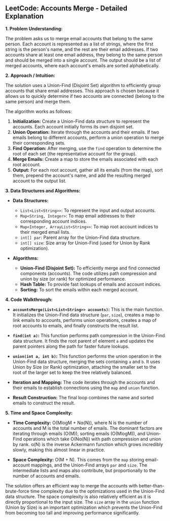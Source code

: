 ## LeetCode: Accounts Merge - Detailed Explanation

**1. Problem Understanding:**

The problem asks us to merge email accounts that belong to the same person.  Each account is represented as a list of strings, where the first string is the person's name, and the rest are their email addresses. If two accounts share at least one email address, they belong to the same person and should be merged into a single account. The output should be a list of merged accounts, where each account's emails are sorted alphabetically.


**2. Approach / Intuition:**

The solution uses a Union-Find (Disjoint Set) algorithm to efficiently group accounts that share email addresses.  This approach is chosen because it allows us to quickly determine if two accounts are connected (belong to the same person) and merge them.

The algorithm works as follows:

1. **Initialization:** Create a Union-Find data structure to represent the accounts. Each account initially forms its own disjoint set.
2. **Union Operation:** Iterate through the accounts and their emails.  If two emails belong to different accounts, perform a union operation to merge their corresponding sets.
3. **Find Operation:** After merging, use the `find` operation to determine the root of each set (the representative account for the group).
4. **Merge Emails:** Create a map to store the emails associated with each root account.
5. **Output:** For each root account, gather all its emails (from the map), sort them, prepend the account's name, and add the resulting merged account to the output list.


**3. Data Structures and Algorithms:**

* **Data Structures:**
    * `List<List<String>>`: To represent the input and output accounts.
    * `Map<String, Integer>`: To map email addresses to their corresponding account indices.
    * `Map<Integer, ArrayList<String>>`: To map root account indices to their merged email lists.
    * `int[] par`: Parent array for the Union-Find data structure.
    * `int[] size`: Size array for Union-Find (used for Union by Rank optimization).

* **Algorithms:**
    * **Union-Find (Disjoint Set):** To efficiently merge and find connected components (accounts).  The code utilizes path compression and union by size (or rank) for optimized performance.
    * **Hash Table:** To provide fast lookups of emails and account indices.
    * **Sorting:** To sort the emails within each merged account.


**4. Code Walkthrough:**

* **`accountsMerge(List<List<String>> accounts)`:** This is the main function. It initializes the Union-Find data structure (`par`, `size`), creates a map to link emails to accounts, performs union operations, creates a map of root accounts to emails, and finally constructs the result list.

* **`find(int a)`:** This function performs path compression in the Union-Find data structure.  It finds the root parent of element `a` and updates the parent pointers along the path for faster future lookups.

* **`union(int a, int b)`:** This function performs the union operation in the Union-Find data structure, merging the sets containing `a` and `b`.  It uses Union by Size (or Rank) optimization, attaching the smaller set to the root of the larger set to keep the tree relatively balanced.

* **Iteration and Mapping:** The code iterates through the accounts and their emails to establish connections using the `map` and `union` function.

* **Result Construction:** The final loop combines the name and sorted emails to construct the result.


**5. Time and Space Complexity:**

* **Time Complexity:** O(MlogM + Nα(N)), where N is the number of accounts and M is the total number of emails.  The dominant factors are iterating through emails (O(M)), sorting emails (O(MlogM)), and Union-Find operations which take O(Nα(N)) with path compression and union by rank. α(N) is the inverse Ackermann function which grows incredibly slowly, making this almost linear in practice.

* **Space Complexity:** O(M + N).  This comes from the `map` storing email-account mappings, and the Union-Find arrays `par` and `size`.  The intermediate lists and maps also contribute, but proportionally to the number of accounts and emails.

The solution offers an efficient way to merge the accounts with better-than-brute-force time complexity due to the optimizations used in the Union-Find data structure.  The space complexity is also relatively efficient as it is directly proportional to the input size.  The `size` array in the `union` function (Union by Size) is an important optimization which prevents the Union-Find from becoming too tall and improving performance significantly.
